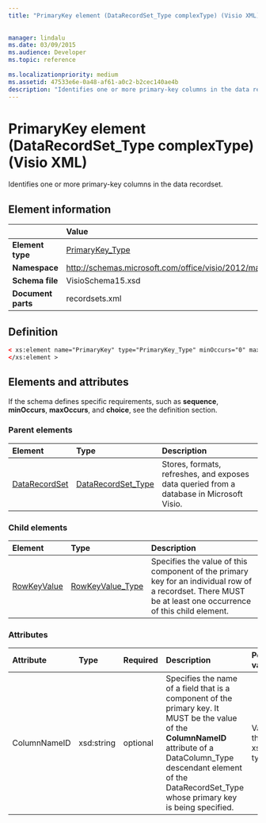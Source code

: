 ```yaml
---
title: "PrimaryKey element (DataRecordSet_Type complexType) (Visio XML)"
 
 
manager: lindalu
ms.date: 03/09/2015
ms.audience: Developer
ms.topic: reference
 
ms.localizationpriority: medium
ms.assetid: 47533e6e-0a48-af61-a0c2-b2cec140ae4b
description: "Identifies one or more primary-key columns in the data recordset."
---
```


# PrimaryKey element (DataRecordSet_Type complexType) (Visio XML)

Identifies one or more primary-key columns in the data recordset.
  
## Element information

||Value |
|:-----|:-----|
|**Element type** <br/> |[PrimaryKey_Type](primarykey_type-complextypevisio-xml.md) <br/> |
|**Namespace** <br/> |http://schemas.microsoft.com/office/visio/2012/main  <br/> |
|**Schema file** <br/> |VisioSchema15.xsd  <br/> |
|**Document parts** <br/> |recordsets.xml  <br/> |
   
## Definition

```XML
< xs:element name="PrimaryKey" type="PrimaryKey_Type" minOccurs="0" maxOccurs="unbounded" >
</xs:element >
```

## Elements and attributes

If the schema defines specific requirements, such as **sequence**, **minOccurs**, **maxOccurs**, and **choice**, see the definition section. 
  
### Parent elements

|**Element**|**Type**|**Description**|
|:-----|:-----|:-----|
|[DataRecordSet](datarecordset-element-datarecordsets_type-complextypevisio-xml.md) <br/> |[DataRecordSet_Type](datarecordset_type-complextypevisio-xml.md) <br/> |Stores, formats, refreshes, and exposes data queried from a database in Microsoft Visio. |
   
### Child elements

|**Element**|**Type**|**Description**|
|:-----|:-----|:-----|
|[RowKeyValue](rowkeyvalue-element-primarykey_type-complextypevisio-xml.md) <br/> |[RowKeyValue_Type](rowkeyvalue_type-complextypevisio-xml.md) <br/> |Specifies the value of this component of the primary key for an individual row of a recordset. There MUST be at least one occurrence of this child element. |
   
### Attributes

|**Attribute**|**Type**|**Required**|**Description**|**Possible values**|
|:-----|:-----|:-----|:-----|:-----|
|ColumnNameID  <br/> |xsd:string  <br/> |optional  <br/> |Specifies the name of a field that is a component of the primary key. It MUST be the value of the **ColumnNameID** attribute of a DataColumn_Type descendant element of the DataRecordSet_Type whose primary key is being specified. |Values of the xsd:string type. |
   

